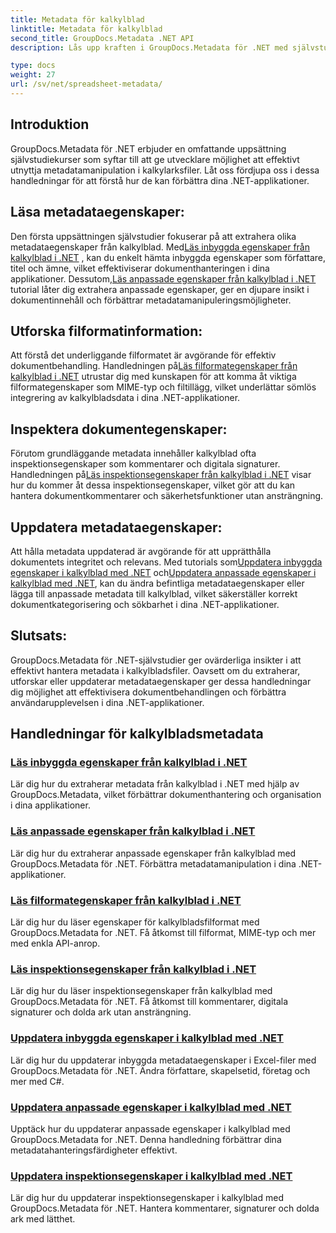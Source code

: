 ```yaml
---
title: Metadata för kalkylblad
linktitle: Metadata för kalkylblad
second_title: GroupDocs.Metadata .NET API
description: Lås upp kraften i GroupDocs.Metadata för .NET med självstudiekurser om att läsa och uppdatera kalkylbladsegenskaper. Öka metadatamanipulation i dina .NET-applikationer.

type: docs
weight: 27
url: /sv/net/spreadsheet-metadata/
---
```

## Introduktion

GroupDocs.Metadata för .NET erbjuder en omfattande uppsättning självstudiekurser som syftar till att ge utvecklare möjlighet att effektivt utnyttja metadatamanipulation i kalkylarksfiler. Låt oss fördjupa oss i dessa handledningar för att förstå hur de kan förbättra dina .NET-applikationer.

## Läsa metadataegenskaper:
Den första uppsättningen självstudier fokuserar på att extrahera olika metadataegenskaper från kalkylblad. Med[Läs inbyggda egenskaper från kalkylblad i .NET](./read-built-in-properties-spreadsheets/) , kan du enkelt hämta inbyggda egenskaper som författare, titel och ämne, vilket effektiviserar dokumenthanteringen i dina applikationer. Dessutom,[Läs anpassade egenskaper från kalkylblad i .NET](./read-custom-properties-spreadsheets/) tutorial låter dig extrahera anpassade egenskaper, ger en djupare insikt i dokumentinnehåll och förbättrar metadatamanipuleringsmöjligheter.

## Utforska filformatinformation:
 Att förstå det underliggande filformatet är avgörande för effektiv dokumentbehandling. Handledningen på[Läs filformategenskaper från kalkylblad i .NET](./read-file-format-properties-spreadsheets/) utrustar dig med kunskapen för att komma åt viktiga filformategenskaper som MIME-typ och filtillägg, vilket underlättar sömlös integrering av kalkylbladsdata i dina .NET-applikationer.

## Inspektera dokumentegenskaper:
Förutom grundläggande metadata innehåller kalkylblad ofta inspektionsegenskaper som kommentarer och digitala signaturer. Handledningen på[Läs inspektionsegenskaper från kalkylblad i .NET](./read-inspection-properties-spreadsheets/) visar hur du kommer åt dessa inspektionsegenskaper, vilket gör att du kan hantera dokumentkommentarer och säkerhetsfunktioner utan ansträngning.

## Uppdatera metadataegenskaper:
 Att hålla metadata uppdaterad är avgörande för att upprätthålla dokumentets integritet och relevans. Med tutorials som[Uppdatera inbyggda egenskaper i kalkylblad med .NET](./update-built-in-properties-spreadsheets/) och[Uppdatera anpassade egenskaper i kalkylblad med .NET](./update-custom-properties-spreadsheets/), kan du ändra befintliga metadataegenskaper eller lägga till anpassade metadata till kalkylblad, vilket säkerställer korrekt dokumentkategorisering och sökbarhet i dina .NET-applikationer.

## Slutsats:
GroupDocs.Metadata för .NET-självstudier ger ovärderliga insikter i att effektivt hantera metadata i kalkylbladsfiler. Oavsett om du extraherar, utforskar eller uppdaterar metadataegenskaper ger dessa handledningar dig möjlighet att effektivisera dokumentbehandlingen och förbättra användarupplevelsen i dina .NET-applikationer.

## Handledningar för kalkylbladsmetadata
### [Läs inbyggda egenskaper från kalkylblad i .NET](./read-built-in-properties-spreadsheets/)
Lär dig hur du extraherar metadata från kalkylblad i .NET med hjälp av GroupDocs.Metadata, vilket förbättrar dokumenthantering och organisation i dina applikationer.
### [Läs anpassade egenskaper från kalkylblad i .NET](./read-custom-properties-spreadsheets/)
Lär dig hur du extraherar anpassade egenskaper från kalkylblad med GroupDocs.Metadata för .NET. Förbättra metadatamanipulation i dina .NET-applikationer.
### [Läs filformategenskaper från kalkylblad i .NET](./read-file-format-properties-spreadsheets/)
Lär dig hur du läser egenskaper för kalkylbladsfilformat med GroupDocs.Metadata for .NET. Få åtkomst till filformat, MIME-typ och mer med enkla API-anrop.
### [Läs inspektionsegenskaper från kalkylblad i .NET](./read-inspection-properties-spreadsheets/)
Lär dig hur du läser inspektionsegenskaper från kalkylblad med GroupDocs.Metadata för .NET. Få åtkomst till kommentarer, digitala signaturer och dolda ark utan ansträngning.
### [Uppdatera inbyggda egenskaper i kalkylblad med .NET](./update-built-in-properties-spreadsheets/)
Lär dig hur du uppdaterar inbyggda metadataegenskaper i Excel-filer med GroupDocs.Metadata för .NET. Ändra författare, skapelsetid, företag och mer med C#.
### [Uppdatera anpassade egenskaper i kalkylblad med .NET](./update-custom-properties-spreadsheets/)
Upptäck hur du uppdaterar anpassade egenskaper i kalkylblad med GroupDocs.Metadata for .NET. Denna handledning förbättrar dina metadatahanteringsfärdigheter effektivt.
### [Uppdatera inspektionsegenskaper i kalkylblad med .NET](./update-inspection-properties-spreadsheets/)
Lär dig hur du uppdaterar inspektionsegenskaper i kalkylblad med GroupDocs.Metadata för .NET. Hantera kommentarer, signaturer och dolda ark med lätthet.